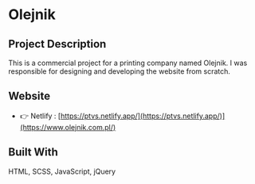 # Olejnik

## Project Description
This is a commercial project for a printing company named Olejnik. I was responsible for designing and developing the website from scratch.

## Website

- 👉 Netlify : [https://ptvs.netlify.app/](https://ptvs.netlify.app/)](https://www.olejnik.com.pl/)

## Built With
HTML,
SCSS,
JavaScript,
jQuery
